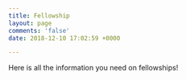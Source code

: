 ```yaml
---
title: Fellowship
layout: page
comments: 'false'
date: 2018-12-10 17:02:59 +0000

---
```

Here is all the information you need on fellowships!